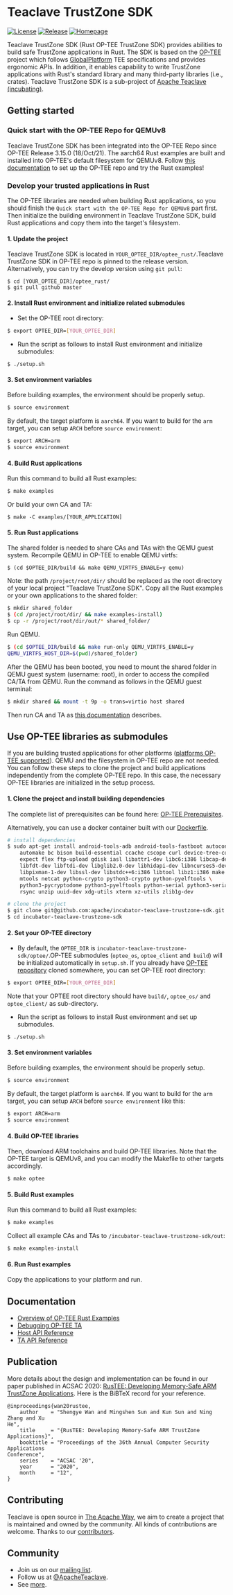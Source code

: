 # Teaclave TrustZone SDK

[![License](https://img.shields.io/badge/license-Apache-green.svg)](LICENSE)
[![Release](https://img.shields.io/github/v/tag/apache/incubator-teaclave-trustzone-sdk?label=release&sort=semver)](https://github.com/apache/incubator-teaclave-trustzone-sdk/releases)
[![Homepage](https://img.shields.io/badge/site-homepage-blue)](https://teaclave.apache.org/)

Teaclave TrustZone SDK (Rust OP-TEE TrustZone SDK) provides abilities to build
safe TrustZone applications in Rust. The SDK is based on the
[OP-TEE](https://www.op-tee.org/) project which follows
[GlobalPlatform](https://globalplatform.org/) TEE specifications and provides
ergonomic APIs. In addition, it enables capability to write TrustZone
applications with Rust's standard library and many third-party libraries (i.e.,
crates). Teaclave TrustZone SDK is a sub-project of [Apache Teaclave
(incubating)](https://teaclave.apache.org/).

## Getting started

### Quick start with the OP-TEE Repo for QEMUv8

Teaclave TrustZone SDK has been integrated into the OP-TEE Repo since OP-TEE
Release 3.15.0 (18/Oct/21). The aarch64 Rust examples are built and installed
into OP-TEE's default filesystem for QEMUv8. Follow [this
documentation](https://optee.readthedocs.io/en/latest/building/optee_with_rust.html)
to set up the OP-TEE repo and try the Rust examples!

### Develop your trusted applications in Rust

The OP-TEE libraries are needed when building Rust applications, so you should
finish the `Quick start with the OP-TEE Repo for QEMUv8` part first. Then
initialize the building environment in Teaclave TrustZone SDK, build Rust
applications and copy them into the target's filesystem.

#### 1. Update the project 

Teaclave TrustZone SDK is located in `YOUR_OPTEE_DIR/optee_rust/`.Teaclave
TrustZone SDK in OP-TEE repo is pinned to the release version. Alternatively,
you can try the develop version using `git pull`:

```
$ cd [YOUR_OPTEE_DIR]/optee_rust/
$ git pull github master
```

#### 2. Install Rust environment and initialize related submodules

* Set the OP-TEE root directory:

``` sh
$ export OPTEE_DIR=[YOUR_OPTEE_DIR]
```

* Run the script as follows to install Rust environment and initialize
  submodules:

```
$ ./setup.sh
```

#### 3. Set environment variables

Before building examples, the environment should be properly setup.

``` sh
$ source environment
```

By default, the target platform is `aarch64`. If you want to build for the `arm`
target, you can setup `ARCH` before `source environment`:

```sh
$ export ARCH=arm
$ source environment
```

#### 4. Build Rust applications

Run this command to build all Rust examples:

``` sh
$ make examples
```

Or build your own CA and TA:

```
$ make -C examples/[YOUR_APPLICATION]
```

#### 5. Run Rust applications

The shared folder is needed to share CAs and TAs with the QEMU guest system.
Recompile QEMU in OP-TEE to enable QEMU virtfs:

```
$ (cd $OPTEE_DIR/build && make QEMU_VIRTFS_ENABLE=y qemu)
```

Note: the path `/project/root/dir/` should be replaced as the root directory of
your local project "Teaclave TrustZone SDK". Copy all the Rust examples or your
own applications to the shared folder:

```sh
$ mkdir shared_folder
$ (cd /project/root/dir/ && make examples-install)
$ cp -r /project/root/dir/out/* shared_folder/
```

Run QEMU.

```sh
$ (cd $OPTEE_DIR/build && make run-only QEMU_VIRTFS_ENABLE=y
QEMU_VIRTFS_HOST_DIR=$(pwd)/shared_folder)
```

After the QEMU has been booted, you need to mount the shared folder in QEMU
guest system (username: root), in order to access the compiled CA/TA from QEMU.
Run the command as follows in the QEMU guest terminal:

```sh
$ mkdir shared && mount -t 9p -o trans=virtio host shared
```

Then run CA and TA as 
[this documentation](https://optee.readthedocs.io/en/latest/building/optee_with_rust.html)
 describes.

## Use OP-TEE libraries as submodules

If you are building trusted applications for other platforms ([platforms OP-TEE
supported](https://optee.readthedocs.io/en/latest/general/platforms.html)). QEMU
and the filesystem in OP-TEE repo are not needed.  You can follow these steps to
clone the project and build applications independently from the complete OP-TEE
repo. In this case, the necessary OP-TEE libraries are initialized in the setup
process.

#### 1. Clone the project and install building dependencies

The complete list of prerequisites can be found here: [OP-TEE
Prerequisites](https://optee.readthedocs.io/en/latest/building/prerequisites.html).

Alternatively, you can use a docker container built with our
[Dockerfile](Dockerfile).

``` sh
# install dependencies
$ sudo apt-get install android-tools-adb android-tools-fastboot autoconf \
	automake bc bison build-essential ccache cscope curl device-tree-compiler \
	expect flex ftp-upload gdisk iasl libattr1-dev libc6:i386 libcap-dev \
	libfdt-dev libftdi-dev libglib2.0-dev libhidapi-dev libncurses5-dev \
	libpixman-1-dev libssl-dev libstdc++6:i386 libtool libz1:i386 make \
	mtools netcat python-crypto python3-crypto python-pyelftools \
	python3-pycryptodome python3-pyelftools python-serial python3-serial \
	rsync unzip uuid-dev xdg-utils xterm xz-utils zlib1g-dev

# clone the project
$ git clone git@github.com:apache/incubator-teaclave-trustzone-sdk.git
$ cd incubator-teaclave-trustzone-sdk
```

#### 2. Set your OP-TEE directory

* By default, the `OPTEE_DIR` is
  `incubator-teaclave-trustzone-sdk/optee/`.OP-TEE submodules (`optee_os`,
`optee_client` and` build`) will be initialized automatically in `setup.sh`. If
you already have [OP-TEE repository](https://github.com/OP-TEE)  cloned
somewhere, you can set OP-TEE root directory:

``` sh
$ export OPTEE_DIR=[YOUR_OPTEE_DIR]
```

Note that your OPTEE root directory should have `build/`, `optee_os/` and 
`optee_client/` as sub-directory.

* Run the script as follows to install Rust environment and set up submodules.

```
$ ./setup.sh
```

#### 3. Set environment variables

Before building examples, the environment should be properly setup.

``` sh
$ source environment
```

By default, the target platform is `aarch64`. If you want to build for the `arm`
target, you can setup `ARCH` before `source environment` like this:

```sh
$ export ARCH=arm
$ source environment
```

#### 4. Build OP-TEE libraries

Then, download ARM toolchains and build OP-TEE libraries. Note that the OP-TEE
target is QEMUv8, and you can modify the Makefile to other targets accordingly.

``` sh
$ make optee
```

#### 5. Build Rust examples

Run this command to build all Rust examples:

``` sh
$ make examples
```

Collect all example CAs and TAs to `/incubator-teaclave-trustzone-sdk/out`:

``` sh
$ make examples-install
```

#### 6. Run Rust examples

Copy the applications to your platform and run.


## Documentation

- [Overview of OP-TEE Rust
  Examples](https://teaclave.apache.org/trustzone-sdk-docs/overview-of-optee-rust-examples/)
- [Debugging OP-TEE
  TA](https://teaclave.apache.org/trustzone-sdk-docs/debugging-optee-ta.md/)
- [Host API
  Reference](https://teaclave.apache.org/api-docs/trustzone-sdk/optee-teec/)
- [TA API
  Reference](https://teaclave.apache.org/api-docs/trustzone-sdk/optee-utee/)

## Publication

More details about the design and implementation can be found in our paper
published in ACSAC 2020:
[RusTEE: Developing Memory-Safe ARM TrustZone
Applications](https://csis.gmu.edu/ksun/publications/ACSAC20_RusTEE_2020.pdf).
Here is the BiBTeX record for your reference.

```
@inproceedings{wan20rustee,
    author    = "Shengye Wan and Mingshen Sun and Kun Sun and Ning Zhang and Xu
He",
    title     = "{RusTEE: Developing Memory-Safe ARM TrustZone Applications}",
    booktitle = "Proceedings of the 36th Annual Computer Security Applications
Conference",
    series    = "ACSAC '20",
    year      = "2020",
    month     = "12",
}
```

## Contributing

Teaclave is open source in [The Apache
Way](https://www.apache.org/theapacheway/),
we aim to create a project that is maintained and owned by the community. All
kinds of contributions are welcome.
Thanks to our [contributors](https://teaclave.apache.org/contributors/).

## Community

- Join us on our [mailing
  list](https://lists.apache.org/list.html?dev@teaclave.apache.org).
- Follow us at [@ApacheTeaclave](https://twitter.com/ApacheTeaclave).
- See [more](https://teaclave.apache.org/community/).
